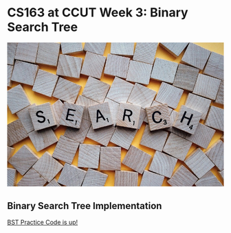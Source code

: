 CS163 at CCUT Week 3: Binary Search Tree
======

![Search](search.jpg)

Binary Search Tree Implementation
------

[BST Practice Code is up!](BSTPracticeCode.html)
